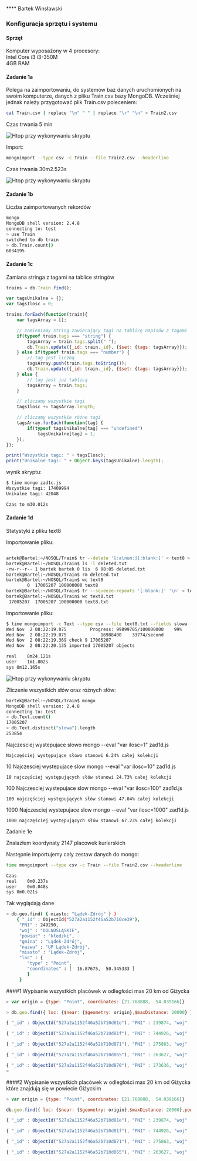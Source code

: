 **** Bartek Winsławski

### Konfiguracja sprzętu i systemu
#### Sprzęt
Komputer wyposażony w 4 procesory:  
Intel Core i3 i3-350M  
4GB RAM


#### Zadanie 1a
Polega na zaimportowaniu, do systemów baz danych uruchomionych na swoim komputerze, danych z pliku Train.csv bazy MongoDB.
Wcześniej jednak należy przygotować plik Train.csv poleceniem:

```sh
cat Train.csv | replace "\n" " " | replace "\r" "\n" > Train2.csv
```
Czas trwania 5 min


![Htop przy wykonywaniu skryptu](../images/bwinslawskiIMG/replace.png)


Import:

```sh
mongoimport --type csv -c Train --file Train2.csv --headerline
```
Czas trwania 30m2.523s


![Htop przy wykonywaniu skryptu](../images/bwinslawskiIMG/train.png)



#### Zadanie 1b
Liczba zaimportowanych rekordów

```sh
mongo
MongoDB shell version: 2.4.8
connecting to: test
> use Train
switched to db train
> db.Train.count()
6034195
```


#### Zadanie 1c
Zamiana stringa z tagami na tablice stringów

```javascript
trains = db.Train.find();

var tagsUnikalne = {};
var tagsIlosc = 0;

trains.forEach(function(train){
    var tagsArray = [];

    // zamieniamy string zawierający tagi na tablicę napisów z tagami
    if(typeof train.tags === "string") {
        tagsArray = train.tags.split(" ");
        db.Train.update({_id: train._id}, {$set: {tags: tagsArray}});
    } else if(typeof train.tags === "number") {
        // tag jest liczbą
        tagsArray.push(train.tags.toString());
        db.Train.update({_id: train._id}, {$set: {tags: tagsArray}});
    } else {
        // tag jest już tablicą
        tagsArray = train.tags;
    }

    // zliczamy wszystkie tagi
    tagsIlosc += tagsArray.length;

    // zliczamy wszystkie różne tagi
    tagsArray.forEach(function(tag) {
        if(typeof tagsUnikalne[tag] === "undefined")
            tagsUnikalne[tag] = 1;
    });
});

print("Wszystkie tagi: " + tagsIlosc);
print("Unikalne tagi: " + Object.keys(tagsUnikalne).length);
```

wynik skryptu:
```sh
$ time mongo zad1c.js
Wszystkie tagi: 17409994
Unikalne tagi: 42048

Czas to	m30.012s

```


#### Zadanie 1d
Statystyki z pliku text8

Importowanie pliku:

```sh

artek@Bartel:~/NOSQL/Train$ tr --delete '[:alnum:][:blank:]' < text8 > deleted.txt
bartek@Bartel:~/NOSQL/Train$ ls -l deleted.txt
-rw-r--r-- 1 bartek bartek 0 lis  6 08:05 deleted.txt
bartek@Bartel:~/NOSQL/Train$ rm deleted.txt
bartek@Bartel:~/NOSQL/Train$ wc text8
        0  17005207 100000000 text8
bartek@Bartel:~/NOSQL/Train$ tr --squeeze-repeats '[:blank:]' '\n' < text8 > text8.txt
bartek@Bartel:~/NOSQL/Train$ wc text8.txt
 17005207  17005207 100000000 text8.txt
```



Importowanie pliku:

```sh
$ time mongoimport -c Text --type csv --file text8.txt --fields slowa
Wed Nov  2 08:22:19.075 		Progress: 99899705/100000000	99%
Wed Nov  2 08:22:19.075 			16988400	33774/second
Wed Nov  2 08:22:19.369 check 9 17005207
Wed Nov  2 08:22:20.135 imported 17005207 objects

real	8m24.121s
user	1m1.802s
sys	0m12.165s

```

![Htop przy wykonywaniu skryptu](../images/bwinslawskiIMG/importText.png)

Zliczenie wszystkich słów oraz różnych słów:

```sh
bartek@Bartel:~/NOSQL/Train$ mongo
MongoDB shell version: 2.4.8
connecting to: test
> db.Text.count()
17005207
> db.Text.distinct("slowa").length
253854

```


Najczesciej wystepujace slowo
mongo --eval "var ilosc=1" zad1d.js
```
Najczęściej występujące słowo stanowi 6.24% całej kolekcji
```


10 Najczesciej wystepujace slow
mongo --eval "var ilosc=10" zad1d.js
```
10 najczęściej występujących słów stanowi 24.73% całej kolekcji
```


100 Najczesciej wystepujace slow
mongo --eval "var ilosc=100" zad1d.js
```
100 najczęściej występujących słów stanowi 47.04% całej kolekcji
```


1000 Najczesciej wystepujace slow
mongo --eval "var ilosc=1000" zad1d.js
```
1000 najczęściej występujących słów stanowi 67.23% całej kolekcji
```


Zadanie 1e

Znalazłem koordynaty 2147 placowek kurierskich 


Następnie importujemy cały zestaw danych do mongo:
```sh
time mongoimport --type csv -c Train --file Train2.csv --headerline

Czas
real	0m0.237s
user	0m0.048s
sys	0m0.021s

```

Tak wyglądają dane 
```sh
> db.geo.find( { miasto: "Lądek-Zdrój" } )
	{ "_id" : ObjectId("527a2a1152f46a52b710ce39"),
	 "PNI" : 249290,
	 "woj" : "DOLNOŚLĄSKIE",
	 "powiat" : "kłodzki",
	 "gmina" : "Lądek-Zdrój",
	 "nazwa" : "UP Lądek-Zdrój",
	 "miasto" : "Lądek-Zdrój",
	 "loc" : { 
		"type" : "Point", 
		"coordinates" : [  16.87675,  50.345333 ] 
		}
	 }
```


####1
Wypisanie wszystkich placówek w odległości max 20 km od Giżycka 
```js
> var origin = {type: "Point", coordinates: [21.768888,  54.039166]}

> db.geo.find({ loc: {$near: {$geometry: origin},$maxDistance: 20000} })

{ "_id" : ObjectId("527a2a1152f46a52b710d81e"), "PNI" : 239874, "woj" : "WARMIŃSKO-MAZURSKIE", "powiat" : "giżycki", "gmina" : "Giżycko", "nazwa" : "UP Giżycko 1", "miasto" : "Giżycko", "loc" : { "type" : "Point", "coordinates" : [  21.768888,  54.039166 ] } }

{ "_id" : ObjectId("527a2a1152f46a52b710d81f"), "PNI" : 744926, "woj" : "WARMIŃSKO-MAZURSKIE", "powiat" : "giżycki", "gmina" : "Giżycko", "nazwa" : "FUP Giżycko 1", "miasto" : "Giżycko", "loc" : { "type" : "Point", "coordinates" : [  21.786583,  54.04225 ] } }

{ "_id" : ObjectId("527a2a1152f46a52b710d871"), "PNI" : 275863, "woj" : "WARMIŃSKO-MAZURSKIE", "powiat" : "giżycki", "gmina" : "Wydminy", "nazwa" : "UP Wydminy", "miasto" : "Wydminy", "loc" : { "type" : "Point", "coordinates" : [  22.032338,  53.981961 ] } }

{ "_id" : ObjectId("527a2a1152f46a52b710d865"), "PNI" : 263627, "woj" : "WARMIŃSKO-MAZURSKIE", "powiat" : "giżycki", "gmina" : "Ryn", "nazwa" : "UP Ryn", "miasto" : "Ryn", "loc" : { "type" : "Point", "coordinates" : [  21.546833,  53.937527 ] } }

{ "_id" : ObjectId("527a2a1152f46a52b710d870"), "PNI" : 273636, "woj" : "WARMIŃSKO-MAZURSKIE", "powiat" : "węgorzewski", "gmina" : "Węgorzewo", "nazwa" : "UP Węgorzewo", "miasto" : "Węgorzewo", "loc" : { "type" : "Point", "coordinates" : [  21.741583,  54.210916 ] } }
> 
```

####2
Wypisanie wszystkich placówek w odległości max 20 km od Giżycka które znajdują się w powiecie Giżyckim

```js
> var origin = {type: "Point", coordinates: [21.768888,  54.039166]}

db.geo.find({ loc: {$near: {$geometry: origin},$maxDistance: 20000},powiat: "giżycki" })

{ "_id" : ObjectId("527a2a1152f46a52b710d81e"), "PNI" : 239874, "woj" : "WARMIŃSKO-MAZURSKIE", "powiat" : "giżycki", "gmina" : "Giżycko", "nazwa" : "UP Giżycko 1", "miasto" : "Giżycko", "loc" : { "type" : "Point", "coordinates" : [  21.768888,  54.039166 ] } }

{ "_id" : ObjectId("527a2a1152f46a52b710d81f"), "PNI" : 744926, "woj" : "WARMIŃSKO-MAZURSKIE", "powiat" : "giżycki", "gmina" : "Giżycko", "nazwa" : "FUP Giżycko 1", "miasto" : "Giżycko", "loc" : { "type" : "Point", "coordinates" : [  21.786583,  54.04225 ] } }

{ "_id" : ObjectId("527a2a1152f46a52b710d871"), "PNI" : 275863, "woj" : "WARMIŃSKO-MAZURSKIE", "powiat" : "giżycki", "gmina" : "Wydminy", "nazwa" : "UP Wydminy", "miasto" : "Wydminy", "loc" : { "type" : "Point", "coordinates" : [  22.032338,  53.981961 ] } }

{ "_id" : ObjectId("527a2a1152f46a52b710d865"), "PNI" : 263627, "woj" : "WARMIŃSKO-MAZURSKIE", "powiat" : "giżycki", "gmina" : "Ryn", "nazwa" : "UP Ryn", "miasto" : "Ryn", "loc" : { "type" : "Point", "coordinates" : [  21.546833,  53.937527 ] } }
```

